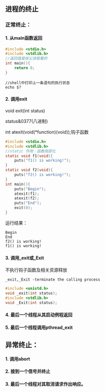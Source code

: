 ## 进程的终止
### 正常终止：
#### 1. 从main函数返回

```c
#include <stdio.h>
#include <stdlib.h>
//返回值是给父进程看的   
int main(){
    return 0;
}
```
```shell
//shell中打印上一条语句的执行状态 
echo $?
```
#### 2. 调用exit

void exit(int status) 

status&0377(八进制)

int atexit(void(*function)(void));钩子函数

```c
#include <stdio.h>
#include <stdlib.h>
//static 作用：函数局部化
static void f1(void){
    puts("f1() is working!");
}
static void f2(void){
    puts("f2() is working!");
}
int main(){
    puts("Begin");
    atexit(f1);
    atexit(f2);
    puts("End");
    exit(0);
}
```

运行结果：

```shell
Begin
End
f2() is working!
f1() is working!
```

#### 3. 调用\_exit或\_Exit

不执行钩子函数及相关资源释放

```shell
_exit,_Exit -terminate the calling process
```

```c
#include <unistd.h>
void _exit(int status);
#include <stdlib.h>
void _Exit(int status);
```

#### 4. 最后一个线程从其启动例程返回
#### 5. 最后一个线程调用pthread_exit



## 异常终止：
#### 1. 调用abort
#### 2. 接到一个信号并终止
#### 3. 最后一个线程对其取消请求作出响应。



